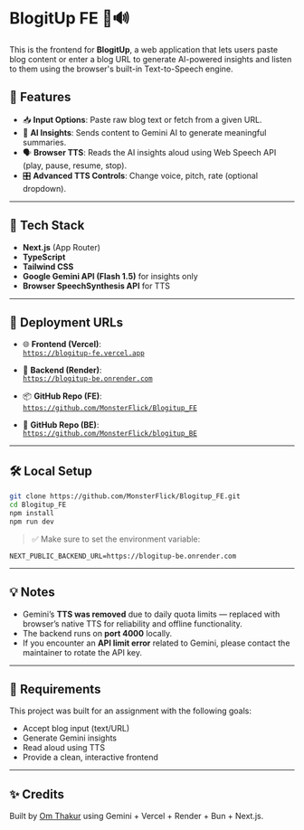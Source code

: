 
# BlogitUp FE 📰🔊

This is the frontend for **BlogitUp**, a web application that lets users paste blog content or enter a blog URL to generate AI-powered insights and listen to them using the browser's built-in Text-to-Speech engine.

## 🌟 Features

- 📥 **Input Options**: Paste raw blog text or fetch from a given URL.
- 🤖 **AI Insights**: Sends content to Gemini AI to generate meaningful summaries.
- 🗣️ **Browser TTS**: Reads the AI insights aloud using Web Speech API (play, pause, resume, stop).
- 🎛️ **Advanced TTS Controls**: Change voice, pitch, rate (optional dropdown).

---

## 🧩 Tech Stack

- **Next.js** (App Router)
- **TypeScript**
- **Tailwind CSS**
- **Google Gemini API (Flash 1.5)** for insights only
- **Browser SpeechSynthesis API** for TTS

---

## 🚀 Deployment URLs

- 🌐 **Frontend (Vercel)**:  
  [`https://blogitup-fe.vercel.app`](https://blogitup-fe.vercel.app)

- 🔧 **Backend (Render)**:  
  [`https://blogitup-be.onrender.com`](https://blogitup-be.onrender.com)

- 📦 **GitHub Repo (FE)**:  
  [`https://github.com/MonsterFlick/Blogitup_FE`](https://github.com/MonsterFlick/Blogitup_FE)

- 🔧 **GitHub Repo (BE)**:  
  [`https://github.com/MonsterFlick/blogitup_BE`](https://github.com/MonsterFlick/blogitup_BE)

---

## 🛠️ Local Setup

```bash
git clone https://github.com/MonsterFlick/Blogitup_FE.git
cd Blogitup_FE
npm install
npm run dev
````

> ✅ Make sure to set the environment variable:

```env
NEXT_PUBLIC_BACKEND_URL=https://blogitup-be.onrender.com
```

---

## 💡 Notes

* Gemini’s **TTS was removed** due to daily quota limits — replaced with browser’s native TTS for reliability and offline functionality.
* The backend runs on **port 4000** locally.
* If you encounter an **API limit error** related to Gemini, please contact the maintainer to rotate the API key.

---

## 📅  Requirements

This project was built for an assignment with the following goals:

* Accept blog input (text/URL)
* Generate Gemini insights
* Read aloud using TTS
* Provide a clean, interactive frontend

---

## ✨ Credits

Built by [Om Thakur](https://github.com/MonsterFlick) using Gemini + Vercel + Render + Bun + Next.js.

```


